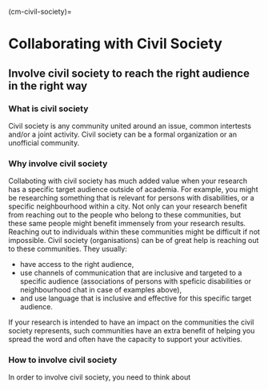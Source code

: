 (cm-civil-society)=
# Collaborating with Civil Society

## Involve civil society to reach the right audience in the right way

### What is civil society

Civil society is any community united around an issue, common intertests and/or a joint activity. Civil society can be a formal organization or an unofficial community. 

### Why involve civil society

Collaboting with civil society has much added value when your research has a specific target audience outside of academia. For example, you might be researching something that is relevant for persons with disabilities, or a specific neighbourhood within a city. Not only can your research benefit from reaching out to the people who belong to these communities, but these same people might benefit immensely from your research results. Reaching out to individuals within these communities might be difficult if not impossible. Civil society (organisations) can be of great help is reaching out to these communities. They usually: 
- have access to the right audience,
- use channels of communication that are inclusive and targeted to a specific audience (associations of persons with speficic disabilities or neighbourhood chat in case of examples above),
- and use language that is inclusive and effective for this specific target audience.

If your research is intended to have an impact on the communities the civil society represents, such communities have an extra benefit of helping you spread the word and often have the capacity to support your activities. 

### How to involve civil society

In order to involve civil society, you need to think about 
